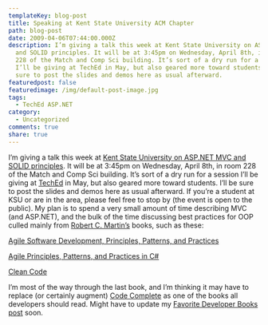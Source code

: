 ```yaml
---
templateKey: blog-post
title: Speaking at Kent State University ACM Chapter
path: blog-post
date: 2009-04-06T07:44:00.000Z
description: I’m giving a talk this week at Kent State University on ASP.NET MVC
  and SOLID principles. It will be at 3:45pm on Wednesday, April 8th, in room
  228 of the Match and Comp Sci building. It’s sort of a dry run for a session
  I’ll be giving at TechEd in May, but also geared more toward students. I’ll be
  sure to post the slides and demos here as usual afterward.
featuredpost: false
featuredimage: /img/default-post-image.jpg
tags:
  - TechEd ASP.NET
category:
  - Uncategorized
comments: true
share: true
---
```

I’m giving a talk this week at [Kent State University on ASP.NET MVC and SOLID principles](http://www.cs.kent.edu/research/seminars.html?Seminar_ID=135). It will be at 3:45pm on Wednesday, April 8th, in room 228 of the Match and Comp Sci building. It’s sort of a dry run for a session I’ll be giving at [TechEd](http://msteched.com/) in May, but also geared more toward students. I’ll be sure to post the slides and demos here as usual afterward. If you’re a student at KSU or are in the area, please feel free to stop by (the event is open to the public). My plan is to spend a very small amount of time describing MVC (and ASP.NET), and the bulk of the time discussing best practices for OOP culled mainly from [Robert C. Martin’s](http://www.objectmentor.com/omTeam/martin_r.html) books, such as these:

[Agile Software Development, Principles, Patterns, and Practices](http://www.amazon.com/gp/product/0135974445?ie=UTF8&tag=aspalliancecom&linkCode=as2&camp=1789&creative=390957&creativeASIN=0135974445)

[Agile Principles, Patterns, and Practices in C#](http://www.amazon.com/gp/product/0131857258?ie=UTF8&tag=aspalliancecom&linkCode=as2&camp=1789&creative=390957&creativeASIN=0131857258)

[Clean Code](http://www.amazon.com/gp/product/0132350882?ie=UTF8&tag=aspalliancecom&linkCode=as2&camp=1789&creative=390957&creativeASIN=0132350882)

I’m most of the way through the last book, and I’m thinking it may have to replace (or certainly augment) [Code Complete](http://www.amazon.com/gp/product/0735619670?ie=UTF8&tag=aspalliancecom&linkCode=as2&camp=1789&creative=390957&creativeASIN=0735619670) as one of the books all developers should read. Might have to update my [Favorite Developer Books post](http://stevesmithblog.com/blog/favorite-developer-books) soon.